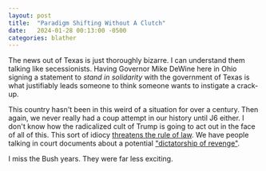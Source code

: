 ```yaml
---
layout: post
title:  "Paradigm Shifting Without A Clutch"
date:   2024-01-28 00:13:00 -0500
categories: blather
---
```

The news out of Texas is just thoroughly bizarre.  I can understand them talking like secessionists.  Having Governor Mike DeWine here in Ohio signing a statement to *stand in solidarity* with the government of Texas  is what justifiably leads someone to think someone wants to instigate a crack-up.

This country hasn't been in this weird of a situation for over a century.  Then again, we never really had a coup attempt in our history until J6 either.  I don't know how the radicalized cult of Trump is going to act out in the face of all of this.  This sort of idiocy [threatens the rule of law](https://web.archive.org/web/20240128181919/https://www.thedailybeast.com/texas-border-stunt-is-based-on-a-confederate-legal-theory).  We have people talking in court documents about a potential ["dictatorship of revenge"](https://web.archive.org/web/20240128175023/https://www.theguardian.com/law/2024/jan/28/us-historians-sign-brief-to-support-colorados-removal-of-trump-from-ballot).

I miss the Bush years.  They were far less exciting.
